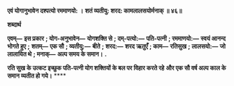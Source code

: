 **एवं योगानुभावेन दश्पत्यो रममाणयो: ।** **शतं व्यतीयु: शरद: कामलालसयोर्मनाक् ॥ ४६॥** 

**शब्दार्थ** 

**एवम्—** **इस प्रकार** **; योग-अनुभावेन—** **योगशक्ति से** **; दम्-पत्यो:—** **पति-पत्नी** **; रममाणयो:—** **स्वयं आनन्द भोगते हुए** **;** **शतम्—** **एक सौ** **; व्यतीयु:—** **बीते** **; शरद:—** **शरद ऋतुएँ** **; काम—** **रतिसुख** **; लालसयो:—** **जो लालायित थे** **; मनाक्—** **अल्प समय के समान।** **.** 

**रति सुख के उत्कट इच्छुक पति-पत्नी योग शक्तियों के बल पर विहार करते रहे** **और एक सौ वर्ष अल्प काल के समान व्यतीत हो गये।** **** 